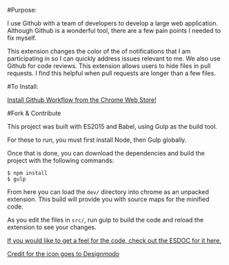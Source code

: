 #Purpose:

I use Github with a team of developers to develop a large web application. Although Github is a wonderful tool, there are a few pain points I needed to fix myself.

This extension changes the color of the of notifications that I am participating in so I can quickly address issues relevant to me.
We also use Github for code reviews. This extension allows users to hide files in pull requests. I find this helpful when pull requests are longer than a few files.

#To Install:

[Install Github Workflow from the Chrome Web Store!](http://bit.ly/1MKUxmg)

#Fork & Contribute

This project was built with ES2015 and Babel, using Gulp as the build tool.

For these to run, you must first install Node, then Gulp globally.

Once that is done, you can download the dependencies and build the project with the following commands:

```shell
$ npm install
$ gulp
```

From here you can load the `dev/` directory into chrome as an unpacked extension. This build will provide you with source maps for the minified code.

As you edit the files in `src/`, run gulp to build the code and reload the extension to see your changes.

[If you would like to get a feel for the code, check out the ESDOC for it here.](https://doc.esdoc.org/github.com/djds23/github-notif-helper/)


[Credit for the icon goes to Designmodo](https://www.iconfinder.com/icons/103184/check_checkmark_ok_yes_icon)

